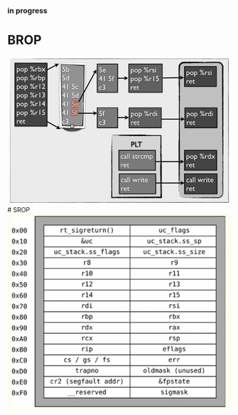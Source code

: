 
### in progress


# BROP 
<img src="https://github.com/Bex32/Pwn-Notes/blob/main/src/ret2csu_gadgets.png">
# SROP
<img src="https://github.com/Bex32/Pwn-Notes/blob/main/src/sigret_frame.png">
